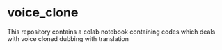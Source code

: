 # voice_clone
This repository contains a colab notebook containing codes which deals with voice cloned dubbing with translation
